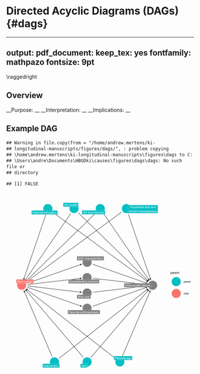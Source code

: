# Directed Acyclic Diagrams (DAGs) {#dags}

---
output:
  pdf_document:
    keep_tex: yes
fontfamily: mathpazo
fontsize: 9pt
---

\raggedright




## Overview

__Purpose: __
__Interpretation: __
__Implications: __


## Example DAG 


```
## Warning in file.copy(from = "/home/andrew.mertens/ki-
## longitudinal-manuscripts/figures/dags/", : problem copying
## \home\andrew.mertens\ki-longitudinal-manuscripts\figures\dags to C:
## \Users\andre\Documents\HBGDki\causes\figures\dags\dags: No such file or
## directory
```

```
## [1] FALSE
```

<img src="figures/dags/dags/cc-example-dag.png" width="1500" />

